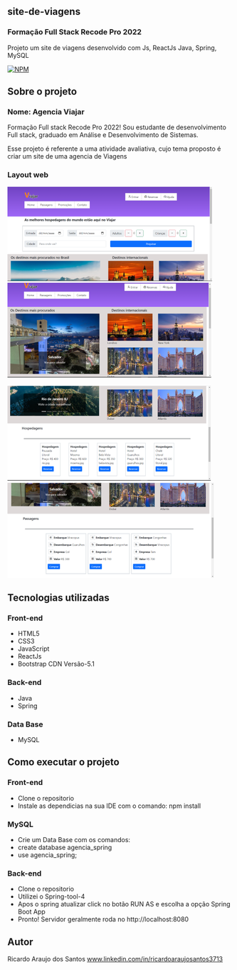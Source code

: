 ## site-de-viagens

### Formação Full Stack Recode Pro 2022

Projeto um site de viagens desenvolvido com Js, ReactJs Java, Spring, MySQL

[![NPM](https://img.shields.io/npm/l/react)](https://github.com/ricardoaraujosantos/site-de-viagens/blob/main/LICENSE)

## Sobre o projeto

### Nome: Agencia Viajar 

Formação Full stack Recode Pro 2022!
Sou estudante de desenvolvimento Full stack, graduado em Análise e Desenvolvimento de Sistemas.

Esse projeto é referente a uma atividade avaliativa, cujo tema proposto é criar um site de uma agencia de Viagens

### Layout web
![Pagina Home](https://github.com/ricardoaraujosantos/site-de-viagens/blob/main/capas-github/pagehome.png) ![pagina passagens](https://github.com/ricardoaraujosantos/site-de-viagens/blob/main/capas-github/pagepassagem.png)

![View hospedagem Api](https://github.com/ricardoaraujosantos/site-de-viagens/blob/main/capas-github/viewapihospedagem.png) ![View passagem Api](https://github.com/ricardoaraujosantos/site-de-viagens/blob/main/capas-github/viewapipassagem.png)

## Tecnologias utilizadas

### Front-end
- HTML5 
- CSS3
- JavaScript
- ReactJs
- Bootstrap CDN Versão-5.1

### Back-end
- Java
- Spring

### Data Base
- MySQL

## Como executar o projeto

### Front-end
- Clone o repositorio
- Instale as dependicias na sua IDE com o comando: npm install

### MySQL
- Crie um Data Base com os comandos:
- create database agencia_spring
- use agencia_spring;

### Back-end
- Clone o repositorio
- Utilizei o Spring-tool-4
- Apos o spring atualizar click no botão RUN AS e escolha a opção Spring Boot App
- Pronto! Servidor geralmente roda no http://localhost:8080

## Autor
Ricardo Araujo dos Santos
www.linkedin.com/in/ricardoaraujosantos3713
